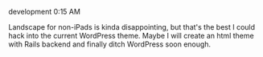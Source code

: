 development
0:15 AM

Landscape for non-iPads is kinda disappointing, but that's the best I could hack into the current WordPress theme. Maybe I will create an html theme with Rails backend and finally ditch WordPress soon enough.